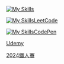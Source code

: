 [![My Skills](https://skillicons.dev/icons?i=js,html,css,bootstrap)](https://skillicons.dev)

[![My Skills](https://skillicons.dev/icons?i=github)](https://skillicons.dev)[LeetCode](https://leetcode.com/u/RDNNN/)

[![My Skills](https://skillicons.dev/icons?i=codepen)](https://skillicons.dev)[CodePen](https://codepen.io/RDNNNNN)

[Udemy](https://www.udemy.com/user/ma-yu-deng/)

[2024鐵人賽](https://ithelp.ithome.com.tw/users/20168290/ironman/7118)
